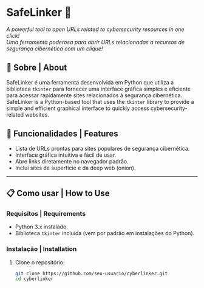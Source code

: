 # SafeLinker 🔗  
*A powerful tool to open URLs related to cybersecurity resources in one click!*  
*Uma ferramenta poderosa para abrir URLs relacionadas a recursos de segurança cibernética com um clique!*  

## 📜 Sobre | About  
SafeLinker é uma ferramenta desenvolvida em Python que utiliza a biblioteca `tkinter` para fornecer uma interface gráfica simples e eficiente para acessar rapidamente sites relacionados à segurança cibernética.  
SafeLinker is a Python-based tool that uses the `tkinter` library to provide a simple and efficient graphical interface to quickly access cybersecurity-related websites.  

## 🚀 Funcionalidades | Features  
- Lista de URLs prontas para sites populares de segurança cibernética.  
- Interface gráfica intuitiva e fácil de usar.  
- Abre links diretamente no navegador padrão.  
- Inclui sites de superfície e da deep web (onion).  

---

## 📋 Como usar | How to Use  

### Requisitos | Requirements  
- Python 3.x instalado.  
- Biblioteca `tkinter` incluída (vem por padrão em instalações do Python).  

### Instalação | Installation  

1. Clone o repositório:  
   ```bash
   git clone https://github.com/seu-usuario/cyberlinker.git
   cd cyberlinker
